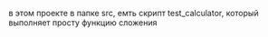 в этом проекте в папке src, емть скрипт test_calculator, который выполняет просту функцию сложения  
